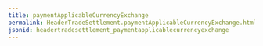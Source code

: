 ```yaml
---
title: paymentApplicableCurrencyExchange
permalink: HeaderTradeSettlement.paymentApplicableCurrencyExchange.html
jsonid: headertradesettlement_paymentapplicablecurrencyexchange
---
```

